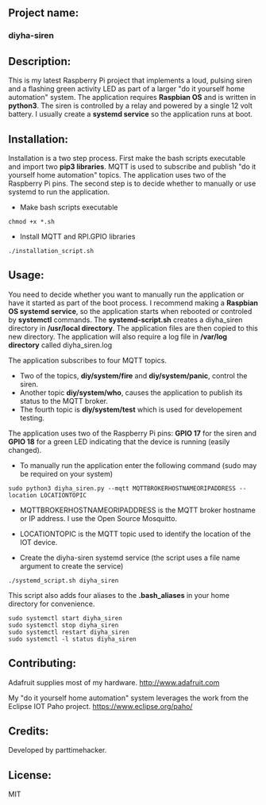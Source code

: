## Project name: 

### diyha-siren

## Description: 
This is my latest Raspberry Pi project that implements a loud, pulsing siren and a flashing green activity LED as part of a larger "do it yourself home automation" system.  The application requires **Raspbian OS** and is written in **python3**. The siren is controlled by a relay and powered by a single 12 volt battery. I usually create a **systemd service** so the application runs at boot.

## Installation: 
Installation is a two step process. First make the bash scripts executable and  import two **pip3 libraries**. MQTT is used to subscribe and publish "do it yourself home automation" topics. The application uses two of the Raspberry Pi pins. The second step is to decide whether to manually or use systemd to run the application.

- Make bash scripts executable
```
chmod +x *.sh
```

- Install MQTT and RPI.GPIO libraries
```chmod +x *.sh
./installation_script.sh
```

## Usage: 
You need to decide whether you want to manually run the application or have it started as part of the boot process. I recommend making a **Raspbian OS systemd service**, so the application starts when rebooted or controled by **systemctl** commands. The **systemd-script.sh** creates a diyha_siren directory in **/usr/local directory**. The application files are then copied to this new directory. The application will also require a log file in **/var/log directory** called diyha_siren.log

The application subscribes to four MQTT topics. 

- Two of the topics, **diy/system/fire** and **diy/system/panic**, control the siren. 
- Another topic **diy/system/who**, causes the application to publish its status to the MQTT broker. 
- The fourth topic is **diy/system/test** which is used for developement testing.

The application uses two of the Raspberry Pi pins: **GPIO 17** for the siren and **GPIO 18** for a green LED indicating that the device is running (easily changed).

- To manually run the application enter the following command (sudo may be required on your system)
```
sudo python3 diyha_siren.py --mqtt MQTTBROKERHOSTNAMEORIPADDRESS --location LOCATIONTOPIC
```
- MQTTBROKERHOSTNAMEORIPADDRESS is the MQTT broker hostname or IP address. I use the Open Source Mosquitto.
- LOCATIONTOPIC is the MQTT topic used to identify the location of the IOT device.

- Create the diyha-siren systemd service (the script uses a file name argument to create the service)
```
./systemd_script.sh diyha_siren
```

This script also adds four aliases to the **.bash_aliases** in your home directory for convenience.
```
sudo systemctl start diyha_siren
sudo systemctl stop diyha_siren
sudo systemctl restart diyha_siren
sudo systemctl -l status diyha_siren
```

## Contributing: 

Adafruit supplies most of my hardware. http://www.adafruit.com

My "do it yourself home automation" system leverages the work from the Eclipse IOT Paho project. https://www.eclipse.org/paho/

## Credits: 
Developed by parttimehacker.

## License: 
MIT
